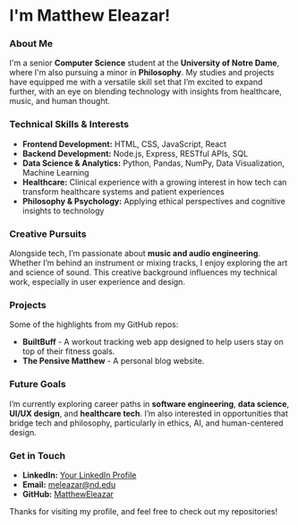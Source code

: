 # I'm Matthew Eleazar!

### About Me
I'm a senior **Computer Science** student at the **University of Notre Dame**, where I'm also pursuing a minor in **Philosophy**. My studies and projects have equipped me with a versatile skill set that I’m excited to expand further, with an eye on blending technology with insights from healthcare, music, and human thought.

### Technical Skills & Interests
- **Frontend Development:** HTML, CSS, JavaScript, React
- **Backend Development:** Node.js, Express, RESTful APIs, SQL
- **Data Science & Analytics:** Python, Pandas, NumPy, Data Visualization, Machine Learning
- **Healthcare:** Clinical experience with a growing interest in how tech can transform healthcare systems and patient experiences
- **Philosophy & Psychology:** Applying ethical perspectives and cognitive insights to technology

### Creative Pursuits
Alongside tech, I’m passionate about **music and audio engineering**. Whether I’m behind an instrument or mixing tracks, I enjoy exploring the art and science of sound. This creative background influences my technical work, especially in user experience and design.

### Projects
Some of the highlights from my GitHub repos:
- **BuiltBuff** - A workout tracking web app designed to help users stay on top of their fitness goals.
- **The Pensive Matthew** - A personal blog website.

### Future Goals
I’m currently exploring career paths in **software engineering**, **data science**, **UI/UX design**, and **healthcare tech**. I’m also interested in opportunities that bridge tech and philosophy, particularly in ethics, AI, and human-centered design.

### Get in Touch
- **LinkedIn:** [Your LinkedIn Profile](#)
- **Email:** meleazar@nd.edu
- **GitHub:** [MatthewEleazar](https://github.com/MatthewEleazar)

Thanks for visiting my profile, and feel free to check out my repositories!
